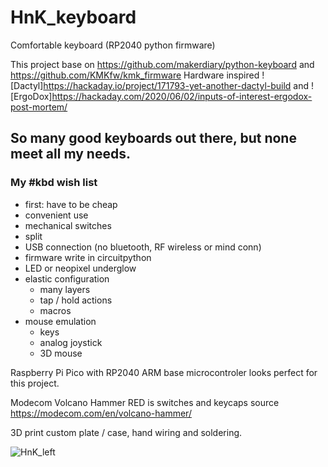 # HnK_keyboard
Comfortable keyboard (RP2040 python firmware)

This project base on https://github.com/makerdiary/python-keyboard and https://github.com/KMKfw/kmk_firmware
Hardware inspired ![Dactyl]https://hackaday.io/project/171793-yet-another-dactyl-build and ![ErgoDox]https://hackaday.com/2020/06/02/inputs-of-interest-ergodox-post-mortem/

## So many good keyboards out there, but none meet all my needs.
###  My #kbd wish list
- first: have to be cheap
- convenient use
- mechanical switches
- split
- USB connection (no bluetooth, RF wireless or mind conn)
- firmware write in circuitpython
- LED or neopixel underglow
- elastic configuration
  - many layers
  - tap / hold actions
  - macros
- mouse emulation
  - keys
  - analog joystick
  - 3D mouse

Raspberry Pi Pico with RP2040 ARM base microcontroler looks perfect for this project.

Modecom Volcano Hammer RED is switches and keycaps source https://modecom.com/en/volcano-hammer/

3D print custom plate / case, hand wiring and soldering.

![HnK_left](https://user-images.githubusercontent.com/21249992/118560803-5aa34d00-b76a-11eb-88c8-6feb737be994.jpg)


